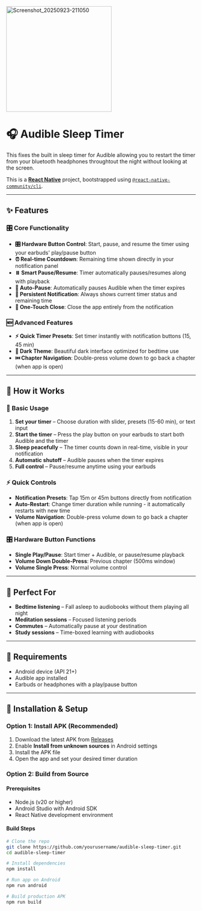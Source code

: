 <img width="280" alt="Screenshot_20250923-211050" src="https://github.com/user-attachments/assets/4d18d823-c933-48cf-859f-56beddb7adb8" />

# 🎧 Audible Sleep Timer

This fixes the built in sleep timer for Audible allowing you to restart the timer from your bluetooth headphones throughtout the night without looking at the screen.
 
This is a [**React Native**](https://reactnative.dev) project, bootstrapped using [`@react-native-community/cli`](https://github.com/react-native-community/cli).

---

## ✨ Features

### 🎛️ Core Functionality
- **🎛️ Hardware Button Control**: Start, pause, and resume the timer using your earbuds' play/pause button  
- **⏰ Real-time Countdown**: Remaining time shown directly in your notification panel  
- **⏸️ Smart Pause/Resume**: Timer automatically pauses/resumes along with playback  
- **🔕 Auto-Pause**: Automatically pauses Audible when the timer expires  
- **📱 Persistent Notification**: Always shows current timer status and remaining time  
- **🎯 One-Touch Close**: Close the app entirely from the notification  

### 🆕 Advanced Features
- **⚡ Quick Timer Presets**: Set timer instantly with notification buttons (15, 45 min)  
- **🌙 Dark Theme**: Beautiful dark interface optimized for bedtime use  
- **⏮️ Chapter Navigation**: Double-press volume down to go back a chapter (when app is open)   

---

## 🚀 How it Works

### 🎯 Basic Usage
1. **Set your timer** – Choose duration with slider, presets (15-60 min), or text input  
2. **Start the timer** – Press the play button on your earbuds to start both Audible and the timer  
3. **Sleep peacefully** – The timer counts down in real-time, visible in your notification  
4. **Automatic shutoff** – Audible pauses when the timer expires  
5. **Full control** – Pause/resume anytime using your earbuds  

### ⚡ Quick Controls
- **Notification Presets**: Tap 15m or 45m buttons directly from notification  
- **Auto-Restart**: Change timer duration while running - it automatically restarts with new time  
- **Volume Navigation**: Double-press volume down to go back a chapter (when app is open)  

### 🎛️ Hardware Button Functions
- **Single Play/Pause**: Start timer + Audible, or pause/resume playback  
- **Volume Down Double-Press**: Previous chapter (500ms window)  
- **Volume Single Press**: Normal volume control  

---

## 🎵 Perfect For

- **Bedtime listening** – Fall asleep to audiobooks without them playing all night  
- **Meditation sessions** – Focused listening periods  
- **Commutes** – Automatically pause at your destination  
- **Study sessions** – Time-boxed learning with audiobooks  

---

## 📱 Requirements

- Android device (API 21+)  
- Audible app installed  
- Earbuds or headphones with a play/pause button  

---

## 🔧 Installation & Setup

### Option 1: Install APK (Recommended)

1. Download the latest APK from [Releases](https://github.com/yourusername/audible-sleep-timer/releases)  
2. Enable **Install from unknown sources** in Android settings  
3. Install the APK file  
4. Open the app and set your desired timer duration  

### Option 2: Build from Source

#### Prerequisites
- Node.js (v20 or higher)  
- Android Studio with Android SDK  
- React Native development environment  

#### Build Steps
```bash
# Clone the repo
git clone https://github.com/yourusername/audible-sleep-timer.git
cd audible-sleep-timer

# Install dependencies
npm install

# Run app on Android
npm run android

# Build production APK
npm run build